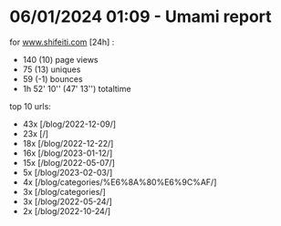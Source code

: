 # 06/01/2024 01:09 - Umami report
for www.shifeiti.com [24h] :

 - 140 (10) page views
 - 75 (13) uniques
 - 59 (-1) bounces
 - 1h 52' 10'' (47' 13'') totaltime


top 10 urls:
 - 43x [/blog/2022-12-09/]
 - 23x [/]
 - 18x [/blog/2022-12-22/]
 - 16x [/blog/2023-01-12/]
 - 15x [/blog/2022-05-07/]
 - 5x [/blog/2023-02-03/]
 - 4x [/blog/categories/%E6%8A%80%E6%9C%AF/]
 - 3x [/blog/categories/]
 - 3x [/blog/2022-05-24/]
 - 2x [/blog/2022-10-24/]


